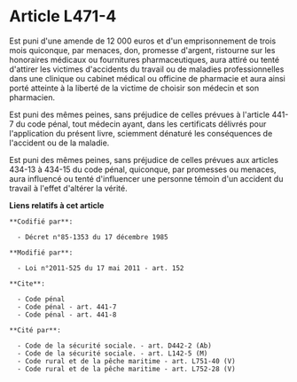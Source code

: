 # Article L471-4

Est puni d'une amende de 12 000 euros et d'un emprisonnement de trois mois quiconque, par menaces, don, promesse d'argent,
ristourne sur les honoraires médicaux ou fournitures pharmaceutiques, aura attiré ou tenté d'attirer les victimes d'accidents
du travail ou de maladies professionnelles dans une clinique ou cabinet médical ou officine de pharmacie et aura ainsi porté
atteinte à la liberté de la victime de choisir son médecin et son pharmacien.

Est puni des mêmes peines, sans préjudice de celles prévues à l'article 441-7  du code pénal, tout médecin ayant, dans les
certificats délivrés pour l'application du présent livre, sciemment dénaturé les conséquences de l'accident ou de la maladie.

Est puni des mêmes peines, sans préjudice de celles prévues aux articles 434-13 à 434-15 du code pénal, quiconque, par
promesses ou menaces, aura influencé ou tenté d'influencer une personne témoin d'un accident du travail à l'effet d'altérer
la vérité.

**Liens relatifs à cet article**

	**Codifié par**:

	  - Décret n°85-1353 du 17 décembre 1985

	**Modifié par**:

	  - Loi n°2011-525 du 17 mai 2011 - art. 152

	**Cite**:

	  - Code pénal
	  - Code pénal - art. 441-7
	  - Code pénal - art. 441-8

	**Cité par**:

	  - Code de la sécurité sociale. - art. D442-2 (Ab)
	  - Code de la sécurité sociale. - art. L142-5 (M)
	  - Code rural et de la pêche maritime - art. L751-40 (V)
	  - Code rural et de la pêche maritime - art. L752-28 (V)
